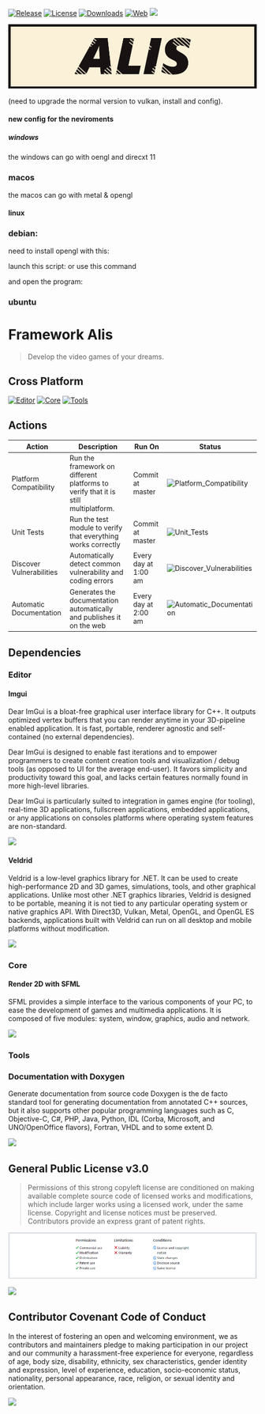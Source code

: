 [![Release](https://img.shields.io/github/release/pabllopf/alis.svg)](https://github.com/pabllopf/alis/releases/latest) 
[![License](https://img.shields.io/badge/License-GPL%20v3.0-blue)](https://github.com/pabllopf/Alis/blob/main/LICENSE)
[![Downloads](https://img.shields.io/github/downloads/pabllopf/alis/total.svg)]()
[![Web](https://img.shields.io/website?down_color=red&down_message=failed&up_color=blue&up_message=active&url=https%3A%2F%2Fpabllopf.github.io%2FAlis%2F)](https://pabllopf.github.io/Alis/index.html)
<img src="https://visitor-badge.laobi.icu/badge?page_id=pabllopf.alis"> 

[![](https://github.com/pabllopf/Alis/blob/main/docs/resources/banner/Alis_Banner_970x250.png)](https://pabllopf.github.io/Alis/index.html)

(need to upgrade the normal version to vulkan, install and config).
#### new config for the neviroments
##### windows
the windows can go with oengl and direcxt 11

### macos
the macos can go with metal & opengl


#### linux
### debian:
need to install opengl with this:

launch this script:
    or use this command

and open the program:


### ubuntu







#  Framework Alis

> Develop the video games of your dreams.

## Cross Platform
[![Editor](https://shields.io/badge/Editor-Windows%20%7C%20MacOS%20%7C%20Linux-%23989898)]()
[![Core](https://shields.io/badge/Core-Windows%20%7C%20IOS%20%7C%20Android%20%7C%20MacOS%20%7C%20Linux-%23989898)]()
[![Tools](https://shields.io/badge/Tools-Windows%20%7C%20IOS%20%7C%20Android%20%7C%20MacOS%20%7C%20Linux-%23989898)]()

## Actions 
| Action | Description | Run On | Status |
| --- | --- | ---- | --- |
| Platform Compatibility | Run the framework on different platforms to verify that it is still multiplatform. | Commit at master | ![Platform_Compatibility](https://github.com/pabllopf/Alis/workflows/Platform_Compatibility/badge.svg) |
| Unit Tests| Run the test module to verify that everything works correctly | Commit at master | ![Unit_Tests](https://github.com/pabllopf/Alis/workflows/Unit_Tests/badge.svg) |
| Discover Vulnerabilities | Automatically detect common vulnerability and coding errors | Every day at 1:00 am | ![Discover_Vulnerabilities](https://github.com/pabllopf/Alis/workflows/Discover_Vulnerabilities/badge.svg) |
| Automatic Documentation | Generates the documentation automatically and publishes it on the web | Every day at 2:00 am | ![Automatic_Documentation](https://github.com/pabllopf/Alis/workflows/Automatic_Documentation/badge.svg) |






## Dependencies
### Editor
#### Imgui
Dear ImGui is a bloat-free graphical user interface library for C++. It outputs optimized vertex buffers that you can render anytime in your 3D-pipeline enabled application. It is fast, portable, renderer agnostic and self-contained (no external dependencies).

Dear ImGui is designed to enable fast iterations and to empower programmers to create content creation tools and visualization / debug tools (as opposed to UI for the average end-user). It favors simplicity and productivity toward this goal, and lacks certain features normally found in more high-level libraries.

Dear ImGui is particularly suited to integration in games engine (for tooling), real-time 3D applications, fullscreen applications, embedded applications, or any applications on consoles platforms where operating system features are non-standard.

[![](https://img.shields.io/badge/Read%20More--blue)](https://github.com/ocornut/imgui)

#### Veldrid 
Veldrid is a low-level graphics library for .NET. It can be used to create high-performance 2D and 3D games, simulations, tools, and other graphical applications. Unlike most other .NET graphics libraries, Veldrid is designed to be portable, meaning it is not tied to any particular operating system or native graphics API. With Direct3D, Vulkan, Metal, OpenGL, and OpenGL ES backends, applications built with Veldrid can run on all desktop and mobile platforms without modification.

[![](https://img.shields.io/badge/Read%20More--blue)](https://veldrid.dev/)

### Core
#### Render 2D with SFML
SFML provides a simple interface to the various components of your PC, to ease the development of games and multimedia applications. It is composed of five modules: system, window, graphics, audio and network.

[![](https://img.shields.io/badge/Read%20More--blue)](https://www.sfml-dev.org/)

### Tools

### Documentation with Doxygen
Generate documentation from source code
Doxygen is the de facto standard tool for generating documentation from annotated C++ sources, but it also supports other popular programming languages such as C, Objective-C, C#, PHP, Java, Python, IDL (Corba, Microsoft, and UNO/OpenOffice flavors), Fortran, VHDL and to some extent D.

[![](https://img.shields.io/badge/Read%20More--blue)](https://www.doxygen.nl/index.html)


## General Public License v3.0
> Permissions of this strong copyleft license are conditioned on making available complete source code of licensed works and modifications, which include larger works using a licensed work, under the same license. Copyright and license notices must be preserved. Contributors provide an express grant of patent rights.    

[![License](https://github.com/pabllopf/Alis/blob/main/docs/resources/license/License.png)](https://github.com/pabllopf/Alis/blob/master/LICENSE)

[![](https://img.shields.io/badge/Read%20More--blue)](https://github.com/pabllopf/Alis/blob/master/LICENSE)

## Contributor Covenant Code of Conduct

In the interest of fostering an open and welcoming environment, we as contributors and maintainers pledge to making participation in our project and our community a harassment-free experience for everyone, regardless of age, body size, disability, ethnicity, sex characteristics, gender identity and expression, level of experience, education, socio-economic status, nationality, personal appearance, race, religion, or sexual identity and orientation.

[![](https://img.shields.io/badge/Read%20More--blue)](https://github.com/pabllopf/Alis/blob/main/CODE_OF_CONDUCT.md)



